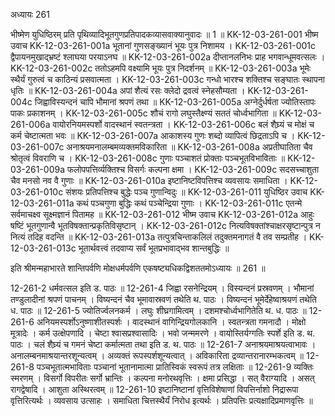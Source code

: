 अध्यायः 261

भीष्मेण युधिष्ठिरम् प्रति पृथिव्यादिभूतगुणप्रतिपादकव्यासवाक्यानुवादः ॥ 1 ॥
KK-12-03-261-001	भीष्म उवाच 
KK-12-03-261-001a	भूतानां गुणसङ्ख्यानं भूयः पुत्र निशामय ।
KK-12-03-261-001c	द्वैपायनमुखाद्भ्रष्टं श्लाघया परयाऽनघ ॥
KK-12-03-261-002a	दीप्तानलनिभः प्राह भगवान्धूमवत्सलः ।
KK-12-03-261-002c	ततोऽहमपि वक्ष्यामि भूयः पुत्र निदर्शनम् ॥
KK-12-03-261-003a	भूमेः स्थैर्यं गुरुत्वं च काठिन्यं प्रसवात्मता ।
KK-12-03-261-003c	गन्धो भारश्च शक्तिश्च सङ्घातः स्थापना धृतिः ॥
KK-12-03-261-004a	अपां शैत्यं रसः क्लेदो द्रवत्वं स्नेहसौम्यता ।
KK-12-03-261-004c	जिह्वाविस्यन्दनं चापि भौमानां श्रपणं तथा ॥
KK-12-03-261-005a	अग्नेर्दुर्धर्षता ज्योतिस्तापः पाकः प्रकाशनम् ।
KK-12-03-261-005c	शौचं रागो लघुस्तैक्ष्ण्यं सततं चोर्ध्वभागिता ॥
KK-12-03-261-006a	वायोरनियमस्पर्शो वादस्थानं स्वतन्त्रता ।
KK-12-03-261-006c	बलं शैघ्र्यं च मोक्षं च कर्म चेष्टात्मता भवः ॥
KK-12-03-261-007a	आकाशस्य गुणः शब्दो व्यापित्वं छिद्रताऽपि च ।
KK-12-03-261-007c	अनाश्रयमनालम्बमव्यक्तमविकारिता ॥
KK-12-03-261-008a	अप्रतीघातिता चैव श्रोतृत्वं विवराणि च ।
KK-12-03-261-008c	गुणाः पञ्चाशतं प्रोक्ताः पञ्चभूतविभाविताः ॥
KK-12-03-261-009a	फलोपपत्तिर्व्यक्तिश्च विसर्गः कल्पना क्षमा ।
KK-12-03-261-009c	सदसच्चाशुता चैव मनसो नव वै गुणाः ॥
KK-12-03-261-010a	इष्टानिष्टविपत्तिश्च व्यवसायः समाधिता ।
KK-12-03-261-010c	संशयः प्रतिपत्तिश्च बुद्धेः पञ्च गुणान्विदुः ॥
KK-12-03-261-011	युधिष्ठिर उवाच 
KK-12-03-261-011a	कथं पञ्चगुणा बुद्धिः कथं पञ्चेन्द्रिया गुणाः ।
KK-12-03-261-011c	एतन्मे सर्वमाचक्ष्व सूक्ष्मज्ञानं पितामह ॥
KK-12-03-261-012	भीष्म उवाच 
KK-12-03-261-012a	आहुः षष्टिं भूतगुणान्वै भूतविषक्तान्प्रकृतिविसृष्टान् ।
KK-12-03-261-012c	नित्यविषक्तांश्चाक्षरसृष्टान्पुत्र न नित्यं तदिह वदन्ति ॥
KK-12-03-261-013a	तत्पुत्रचिन्ताकलिलं तदुक्तमनागतं वै तव सम्प्रतीह ।
KK-12-03-261-013c	भूतार्थवत्त्वं तदवाप्य सर्वं भूतप्रभावाद्भव शान्तबुद्धिः ॥ 

इति श्रीमन्महाभारते शान्तिपर्वणि मोक्षधर्मपर्वणि एकषष्ट्यधिकद्विशततमोऽध्यायः ॥ 261 ॥

12-261-2 धर्मवत्सल इति ड. पाठः ॥ 12-261-4 जिह्वा रसनेन्द्रियम् । विस्यन्दनं प्रस्रवणम् । भौमानां तण्डुलादीनां श्रपणं पाचनम् । विष्यन्दनं चैव भूमावास्रवणं तथेति थ. पाठः । विष्यन्दनं भूमेर्देहेष्वाश्रयणं तथेति ध. पाठः ॥ 12-261-5 ज्योतिर्ज्वलनकर्म । लघुः शीघ्रगामित्वम् । दशमश्चोर्ध्वभागितेति थ. ध. पाठः ॥ 12-261-6 अनियमस्पर्शोऽनुष्णाशीतस्पर्शः । वादस्थानं वागिन्द्रियगोलकानि । स्वतन्त्रता गमनादौ । मोक्षो मूत्रादेः । कर्म उत्क्षेपणादि । चेष्टा श्वासप्रश्वासादिः । भवो जन्ममरणे । वायोस्तिर्यग्गतिः स्पर्शे इति ड. थ. पाठः । चलं शैघ्र्यं च गमनं चेष्टा कर्मात्मता तथा इति ड. थ. पाठः ॥ 12-261-7 अनाश्रयमाश्रयत्वाभावः । अनालम्बनमाश्रयान्तरशून्यत्वम् । अव्यक्तं रूपस्पर्शशून्यत्वात् । अविकारिता द्रव्यान्तरानारम्भकत्वम् ॥ 12-261-8 पञ्चभूतात्मभाविताः पञ्चानां भूतानामात्मा प्रातिस्विकं स्वरूपं तत्र लक्षिताः ॥ 12-261-9 व्यक्तिः स्मरणम् । विसर्गो विपरीतः सर्गो भ्रान्तिः । कल्पना मनोरथवृत्तिः । क्षमा प्रसिद्धा । सत् वैराग्यादि । असत् रागद्वेषादि । आशुता अस्थिरत्वम् ॥ 12-261-10 इष्टानिष्टानां वृत्तिविशेषाणां विपत्तिर्नाशो निद्रारूपा वृत्तिरित्यर्थः । व्यवसाय उत्साहः । समाधिता चित्तस्थैर्यं निरोध इत्यर्थः । प्रतिपत्तिः प्रत्यक्षादिप्रमाणवृत्तिः ॥
